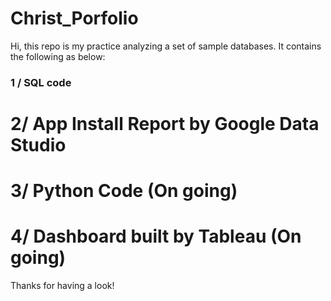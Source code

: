 # Christ_Porfolio

Hi, this repo is my practice analyzing a set of sample databases. It contains the following as below:

### 1 / SQL code

# 2/ App Install Report by Google Data Studio 

# 3/ Python Code (On going)

# 4/ Dashboard built by Tableau (On going)

Thanks for having a look!
